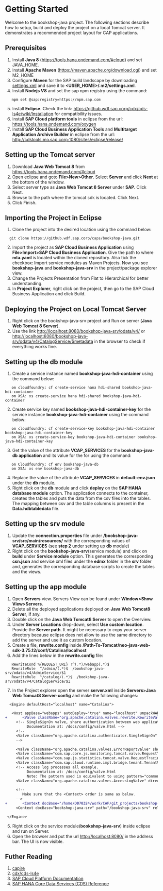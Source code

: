 # Getting Started

Welcome to the bookshop-java project. The following sections describe how to setup, build and deploy the project on a local Tomcat server. It demonstrates a recommended project layout for CAP applications.

## Prerequisites 
1.  Install **Java 8** (<https://tools.hana.ondemand.com/#cloud>) and set JAVA_HOME. 
2.  Install **Apache Maven** (<https://maven.apache.org/download.cgi>) and set M2_HOME
3.  Configure **Maven** for the SAP build landscape by downloading [settings.xml](http://nexus.wdf.sap.corp:8081/nexus/service/local/templates/settings/LeanDI/content) and save it to **<USER_HOME>/.m2/settings.xml**.
4.  Install **Nodejs V8** and set the sap npm registry using the command: 
 ```
    npm set @sap:registry=https://npm.sap.com
 ```
5.  Install **Eclipse**. Check the link: <https://github.wdf.sap.corp/cdx/cds-ls4e/wiki/Installation> for compatibility issues.
6.  Install **SAP Cloud platform tools** in eclipse from the url: <https://tools.hana.ondemand.com/oxygen>
7.  Install **SAP Cloud Business Application Tools** and  **Multitarget Application Archive Builder** in eclipse from the url: <http://cdstools.mo.sap.corp:1080/sites/eclipse/release/>

## Setting up the Tomcat server
1.  Download **Java Web Tomcat 8** from <https://tools.hana.ondemand.com/#cloud>
2.  Open eclipse and goto **File>New>Other**. Select **Server** and click **Next** at the bottom of the window.
3.  Select server type as **Java Web Tomcat 8 Server** under **SAP**. Click Next.
4.  Browse to the path where the tomcat sdk is located. Click Next.
5.  Click Finish.

## Importing the Project in Eclipse
1.  Clone the project into the desired location using the command below: 
```
  git clone https://github.wdf.sap.corp/caps/bookshop-java.git
```
2.  Import the project as **SAP Cloud Business Application** using **File>Import>SAP Cloud Business Application**. Give the path to where **mta.yaml** is located within the cloned repository. Also tick the checkbox: Import service modules as Maven Projects. 
Now you see **bookshop-java** and **bookshop-java-srv** in the project/package explorer view.
3.  Change the Projects Presentation from Flat to Hierarchical for better understanding.
4.  In **Project Explorer**, right click on the project, then go to the SAP Cloud Business Application and click Build.

## Deploying the Project on Local Tomcat Server
1.  Right click on the bookshop-java-srv project and Run on server (**Java Web Tomcat 8 Server**).
2.  Use the link <http://localhost:8080/bookshop-java-srv/odata/v4/> or  
 <http://localhost:8080/bookshop-java-srv/odata/v4/CatalogService/$metadata> in the browser to check if everything works fine.

## Setting up the **db** module
1.  Create a service instance named **bookshop-java-hdi-container** using the command below:

```
   on cloudfoundry: cf create-service hana hdi-shared bookshop-java-hdi-container
   on XSA: xs create-service hana hdi-shared bookshop-java-hdi-container
```
2.  Create service key named **bookshop-java-hdi-container-key** for the service instance **bookshop-java-hdi-container** using the command below:

```
   on cloudfoundry: cf create-service-key bookshop-java-hdi-container bookshop-java-hdi-container-key
   on XSA: xs create-service-key bookshop-java-hdi-container bookshop-java-hdi-container-key
```
3.  Get the value of the attribute **VCAP_SERVICES** for the **bookshop-java-db application** and its value for the for using the command:

```
   on Cloudfoundry: cf env bookshop-java-db
   on XSA: xs env bookshop-java-db
   ```
4.  Replace the value of the attribute **VCAP_SERVICES**  in **default-env.json** under the **db** module.
5.  Right click on the **db** module and click **deploy** on the **SAP HANA database module** option. 
The application connects to the container, creates the tables and puts the data from the csv files into the tables. 
The mapping between csv and the table columns is present in the **Data.hdbtabledata** file.

## Setting up the **srv** module
1.  Update the **connection.properties** file under **/bookshop-java-srv/src/main/resources/**
with the corresponding values of **VCAP_SERVICES** (see **step 2** under setting up **db** module)
2.  Right click on the **bookshop-java-srv**(service module) and click on **build** under **Service module** option.
This generates the corresponding **csn.json** and service xml files under the **edmx** folder in the **srv** folder and, generates the corresponding database scripts to create the tables and the views.

## Setting up the app module
1.  Open **Servers** view. Servers View can be found under **Window>Show View>Servers**.
2.  Delete all the deployed applications deployed on **Java Web Tomcat8 Server**, if any.
3.  Double click on the **Java Web Tomcat8 Server** to open the Overview.
4.  Under **Server Locations** drop-down, select **Use custom location**. Provide the **Server path**. It might be necessary to copy your server directory because eclipse does not allow to use the same directory to add the server and use it as custom location.
5.  Create a file, **rewrite.config** inside **/Path-To-Tomcat/neo-java-web-sdk-3.75.12/conf/Catalina/localhost**
6.  Add the lines below in the **rewrite.config** file: 

```
   RewriteCond %{REQUEST_URI} !^(.*)/webapp(.*)$ 
   RewriteRule  ^/admin/(.*)$  /bookshop-java-srv/odata/v4/AdminService/$1
   RewriteRule  ^/catalog/(.*)$  /bookshop-java-srv/odata/v4/CatalogService/$1
```

7.  In the Project explorer open the server **server.xml** inside **Servers>Java Web Tomcat8 Server-config** and make the following changes:

   ```diff
     <Engine defaultHost="localhost" name="Catalina">

      <Host appBase="webapps" autoDeploy="true" name="localhost" unpackWARs="true">
+       <Valve className="org.apache.catalina.valves.rewrite.RewriteValve"/>
        <!-- SingleSignOn valve, share authentication between web applications
             Documentation at: /docs/config/valve.html -->
        <!--
        <Valve className="org.apache.catalina.authenticator.SingleSignOn" />
        -->
        
        <Valve className="org.apache.catalina.valves.ErrorReportValve" showServerInfo="false"/>
        <Valve className="com.sap.core.js.monitoring.tomcat.valve.RequestTracingValve"/>
        <Valve className="com.sap.js.statistics.tomcat.valve.RequestTracingValve"/>
        <Valve className="com.sap.cloud.runtime.impl.bridge.tenant.TenantValveWrapper"/>
        <!-- Access log processes all example.
             Documentation at: /docs/config/valve.html
             Note: The pattern used is equivalent to using pattern="common" -->
        <Valve className="org.apache.catalina.valves.AccessLogValve" directory="log" pattern="%h %l %u %t &quot;%r&quot; %s %b" prefix="localhost_access_log." suffix=".txt"/>
        
        <!-- 
           Make sure that the <Context> order is same as below.
        -->
+       <Context docBase="/home/D070324/work/CAP/git_projects/bookshop-java/node_modules/@sap/capm-samples-bookshop/app/" path=""/>
        <Context docBase="bookshop-java-srv" path="/bookshop-java-srv" reloadable="true" source="org.eclipse.jst.jee.server:bookshop-java-srv"/></Host>
  
    </Engine>
```
5.  Right click on the service module(**bookshop-java-srv**) inside eclipse and run on Server.
6.  Open the browser and put the url <http://localhost:8080/> in the address bar. The UI is now visible.

## Futher Reading
1. [capire](https://github.wdf.sap.corp/pages/cap/)
2. [cdx/cds-ls4e](https://github.wdf.sap.corp/cdx/cds-ls4e/wiki)
3. [SAP Cloud Platform Documentation](https://help.sap.com/viewer/65de2977205c403bbc107264b8eccf4b/Cloud/en-US/00823f91779d4d42aa29a498e0535cdf.html) 
4. [SAP HANA Core Data Services (CDS) Reference](https://help.sap.com/viewer/09b6623836854766b682356393c6c416/2.0.02/en-US)

